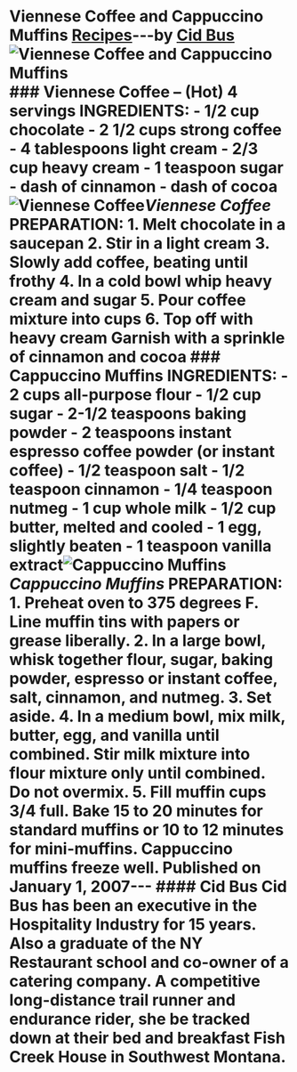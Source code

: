 # Viennese Coffee and Cappuccino Muffins [Recipes](https://ineedcoffee.com/section/coffee-recipes/)---by [Cid Bus](https://ineedcoffee.com/by/cid-bus/)![Viennese Coffee and Cappuccino Muffins](https://ineedcoffee.com/images/posts/viennese-coffee-and-cappuccino-muffins/cappucmuf.jpg) ### Viennese Coffee – (Hot) 4 servings INGREDIENTS: - 1/2 cup chocolate - 2 1/2 cups strong coffee - 4 tablespoons light cream - 2/3 cup heavy cream - 1 teaspoon sugar - dash of cinnamon - dash of cocoa![Viennese Coffee](https://ineedcoffee.com/assets/latte21.1gixb7Pj_Z11M970.webp)_Viennese Coffee_ PREPARATION: 1. Melt chocolate in a saucepan 2. Stir in a light cream 3. Slowly add coffee, beating until frothy 4. In a cold bowl whip heavy cream and sugar 5. Pour coffee mixture into cups 6. Top off with heavy cream Garnish with a sprinkle of cinnamon and cocoa ### Cappuccino Muffins INGREDIENTS: - 2 cups all-purpose flour - 1/2 cup sugar - 2-1/2 teaspoons baking powder - 2 teaspoons instant espresso coffee powder (or instant coffee) - 1/2 teaspoon salt - 1/2 teaspoon cinnamon - 1/4 teaspoon nutmeg - 1 cup whole milk - 1/2 cup butter, melted and cooled - 1 egg, slightly beaten - 1 teaspoon vanilla extract![Cappuccino Muffins](https://ineedcoffee.com/assets/cappucmuf.DgPH8gu3_H0sAO.webp)_Cappuccino Muffins_ PREPARATION: 1. Preheat oven to 375 degrees F. Line muffin tins with papers or grease liberally. 2. In a large bowl, whisk together flour, sugar, baking powder, espresso or instant coffee, salt, cinnamon, and nutmeg. 3. Set aside. 4. In a medium bowl, mix milk, butter, egg, and vanilla until combined. Stir milk mixture into flour mixture only until combined. Do not overmix. 5. Fill muffin cups 3/4 full. Bake 15 to 20 minutes for standard muffins or 10 to 12 minutes for mini-muffins. Cappuccino muffins freeze well. Published on January 1, 2007--- #### Cid Bus Cid Bus has been an executive in the Hospitality Industry for 15 years. Also a graduate of the NY Restaurant school and co-owner of a catering company. A competitive long-distance trail runner and endurance rider, she be tracked down at their bed and breakfast Fish Creek House in Southwest Montana.